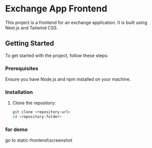 # Exchange App Frontend

This project is a frontend for an exchange application. It is built using Next.js and Tailwind CSS.

## Getting Started

To get started with the project, follow these steps:

### Prerequisites

Ensure you have Node.js and npm installed on your machine.

### Installation

1. Clone the repository:

   ```bash
   git clone <repository-url>
   cd <repository-folder>

### for demo
go to  static-frontend\screenshot
